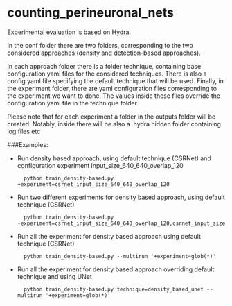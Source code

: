 # counting_perineuronal_nets

Experimental evaluation is based on Hydra.

In the conf folder there are two folders, corresponding to the two considered approaches (density and detection-based approaches).

In each approach folder there is a folder technique, containing base configuration yaml files for the considered techniques.
There is also a config yaml file specifying the default technique that will be used.
Finally, in the experiment folder, there are yaml configuration files corresponding to the experiment
we want to done. The values inside these files override the configuration yaml file in the technique folder.

Please note that for each experiment a folder in the outputs folder will be created. Notably, inside 
there will be also a .hydra hidden folder containing log files etc

###Examples:

- Run density based approach, using default technique (CSRNet) and configuration experiment input_size_640_640_overlap_120

        python train_density-based.py +experiment=csrnet_input_size_640_640_overlap_120

- Run two different experiments for density based approach, using default technique (CSRNet)

        python train_density-based.py +experiment=csrnet_input_size_640_640_overlap_120,csrnet_input_size_640_640_overlap_0

- Run all the experiment for density based approach using default technique (CSRNet)
        
        python train_density-based.py --multirun '+experiment=glob(*)'
        
- Run all the experiment for density based approach overriding default technique and using UNet

        python train_density-based.py technique=density_based_unet --multirun '+experiment=glob(*)'
